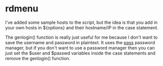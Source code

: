 # rdmenu
I've added some sample hosts to the script, but the idea is that you add in your own hosts in ${options} and their hostname/IP in the case statement.

The genlogin() function is really just useful for me because I don't want to save the username and password in plaintext. It uses the [pass](https://passwordstore.org "The standard unix password manager") password manager, but if you don't want to use a password manager then you can just set the $user and $passwd variables inside the case statements and remove the genlogin() function.
